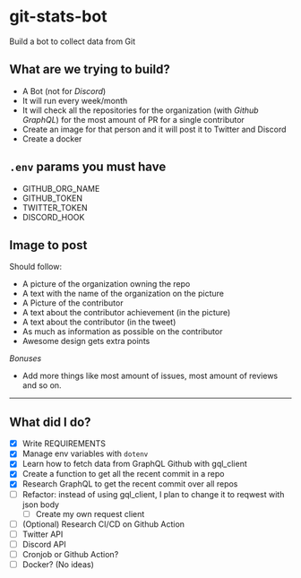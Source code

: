# git-stats-bot
Build a bot to collect data from Git

## What are we trying to build?
- A Bot (not for *Discord*)
- It will run every week/month
- It will check all the repositories for the organization (with *Github GraphQL*) for the most amount of PR for a single contributor
- Create an image for that person and it will post it to Twitter and Discord
- Create a docker
## `.env` params you must have
- GITHUB_ORG_NAME
- GITHUB_TOKEN
- TWITTER_TOKEN
- DISCORD_HOOK

## Image to post
Should follow:
- A picture of the organization owning the repo
- A text with the name of the organization on the picture
- A Picture of the contributor
- A text about the contributor achievement (in the picture)
- A text about the contributor (in the tweet)
- As much as information as possible on the contributor
- Awesome design gets extra points
  
*Bonuses*
- Add more things like most amount of issues, most amount of reviews and so on.
---
## What did I do?
- [x] Write REQUIREMENTS
- [x] Manage env variables with `dotenv`
- [x] Learn how to fetch data from GraphQL Github with gql_client
- [x] Create a function to get all the recent commit in a repo
- [x] Research GraphQL to get the recent commit over all repos
- [ ] Refactor: instead of using gql_client, I plan to change it to reqwest with json body
  - [ ] Create my own request client
- [ ] (Optional) Research CI/CD on Github Action
- [ ] Twitter API
- [ ] Discord API
- [ ] Cronjob or Github Action?
- [ ] Docker? (No ideas)